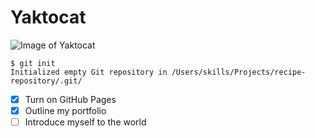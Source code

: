 # Yaktocat

![Image of Yaktocat](https://octodex.github.com/images/yaktocat.png)

```
$ git init
Initialized empty Git repository in /Users/skills/Projects/recipe-repository/.git/
```

- [x] Turn on GitHub Pages
- [x] Outline my portfolio
- [ ] Introduce myself to the world
